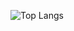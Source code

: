 ![Top Langs](https://github-readme-stats.vercel.app/api/top-langs/?username=idkfelix&layout=compact&title_color=fff&icon_color=79ff97&text_color=9f9f9f&bg_color=151515)
